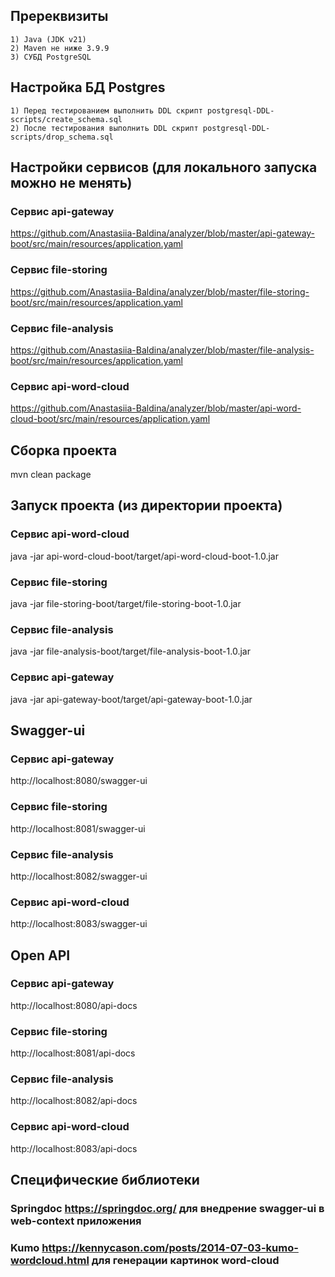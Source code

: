 ## Пререквизиты 
    1) Java (JDK v21)
    2) Maven не ниже 3.9.9
    3) СУБД PostgreSQL

## Настройка БД Postgres
    1) Перед тестированием выполнить DDL скрипт postgresql-DDL-scripts/create_schema.sql
    2) После тестирования выполнить DDL скрипт postgresql-DDL-scripts/drop_schema.sql

## Настройки сервисов (для локального запуска можно не менять)
### Сервис api-gateway
https://github.com/Anastasiia-Baldina/analyzer/blob/master/api-gateway-boot/src/main/resources/application.yaml
### Сервис file-storing
https://github.com/Anastasiia-Baldina/analyzer/blob/master/file-storing-boot/src/main/resources/application.yaml
### Сервис file-analysis
https://github.com/Anastasiia-Baldina/analyzer/blob/master/file-analysis-boot/src/main/resources/application.yaml
### Сервис api-word-cloud
https://github.com/Anastasiia-Baldina/analyzer/blob/master/api-word-cloud-boot/src/main/resources/application.yaml

## Сборка проекта
mvn clean package

## Запуск проекта (из директории проекта)
### Сервис api-word-cloud
java -jar api-word-cloud-boot/target/api-word-cloud-boot-1.0.jar
### Сервис file-storing
java -jar file-storing-boot/target/file-storing-boot-1.0.jar
### Сервис file-analysis
java -jar file-analysis-boot/target/file-analysis-boot-1.0.jar
### Сервис api-gateway
java -jar api-gateway-boot/target/api-gateway-boot-1.0.jar

## Swagger-ui
### Сервис api-gateway
http://localhost:8080/swagger-ui
### Сервис file-storing
http://localhost:8081/swagger-ui
### Сервис file-analysis
http://localhost:8082/swagger-ui
### Сервис api-word-cloud
http://localhost:8083/swagger-ui

## Open API
### Сервис api-gateway
http://localhost:8080/api-docs
### Сервис file-storing
http://localhost:8081/api-docs
### Сервис file-analysis
http://localhost:8082/api-docs
### Сервис api-word-cloud
http://localhost:8083/api-docs

## Cпецифические библиотеки
### Springdoc https://springdoc.org/ для внедрение swagger-ui в web-context приложения
### Kumo https://kennycason.com/posts/2014-07-03-kumo-wordcloud.html для генерации картинок word-cloud
